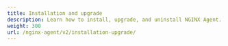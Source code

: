 ```yaml
---
title: Installation and upgrade
description: Learn how to install, upgrade, and uninstall NGINX Agent.
weight: 300
url: /nginx-agent/v2/installation-upgrade/
---
```

